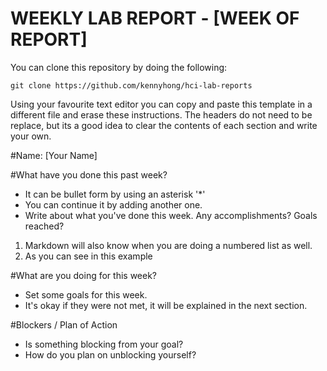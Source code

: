 WEEKLY LAB REPORT - [WEEK OF REPORT]
====================================

You can clone this repository by doing the following:

```
git clone https://github.com/kennyhong/hci-lab-reports
```

Using your favourite text editor you can copy and paste this template in a different file and erase these instructions. The headers do not need to be replace, but its a good idea to clear the contents of each section and write your own.

#Name: [Your Name]

#What have you done this past week?

* It can be bullet form by using an asterisk '*' 
* You can continue it by adding another one.
* Write about what you've done this week. Any accomplishments? Goals reached?

1. Markdown will also know when you are doing a numbered list as well.
2. As you can see in this example

#What are you doing for this week?

* Set some goals for this week.
* It's okay if they were not met, it will be explained in the next section.

#Blockers / Plan of Action

* Is something blocking from your goal?
* How do you plan on unblocking yourself?